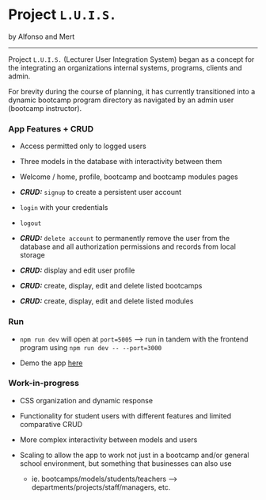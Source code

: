 # Project ``L.U.I.S.``
by Alfonso and Mert

---

Project ``L.U.I.S.`` (Lecturer User Integration System) began as a concept for the integrating an organizations internal systems, programs, clients and admin.

For brevity during the course of planning, it has currently transitioned into a dynamic bootcamp program directory as navigated by an admin user (bootcamp instructor).

### App Features + CRUD

- Access permitted only to logged users

- Three models in the database with interactivity between them

- Welcome / home, profile, bootcamp and bootcamp modules pages

- ***CRUD:*** ``signup`` to create a persistent user account 

- ``login`` with your credentials

- ``logout``

- ***CRUD:*** ``delete account`` to permanently remove the user from the database and all authorization permissions and records from local storage

- ***CRUD:*** display and edit user profile

- ***CRUD:*** create, display, edit and delete listed bootcamps

- ***CRUD:*** create, display, edit and delete listed modules

### Run

- ``npm run dev`` will open at ``port=5005`` --> run in tandem with the frontend program using ``npm run dev -- --port=3000``

- Demo the app [here](https://project-luis.netlify.app/)

### Work-in-progress

- CSS organization and dynamic response

- Functionality for student users with different features and limited comparative CRUD

- More complex interactivity between models and users

- Scaling to allow the app to work not just in a bootcamp and/or general school environment, but something that businesses can also use
    - ie. bootcamps/models/students/teachers --> departments/projects/staff/managers, etc.

